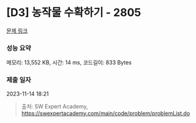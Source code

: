 # [D3] 농작물 수확하기 - 2805 

[문제 링크](https://swexpertacademy.com/main/code/problem/problemDetail.do?contestProbId=AV7GLXqKAWYDFAXB) 

### 성능 요약

메모리: 13,552 KB, 시간: 14 ms, 코드길이: 833 Bytes

### 제출 일자

2023-11-14 18:21



> 출처: SW Expert Academy, https://swexpertacademy.com/main/code/problem/problemList.do